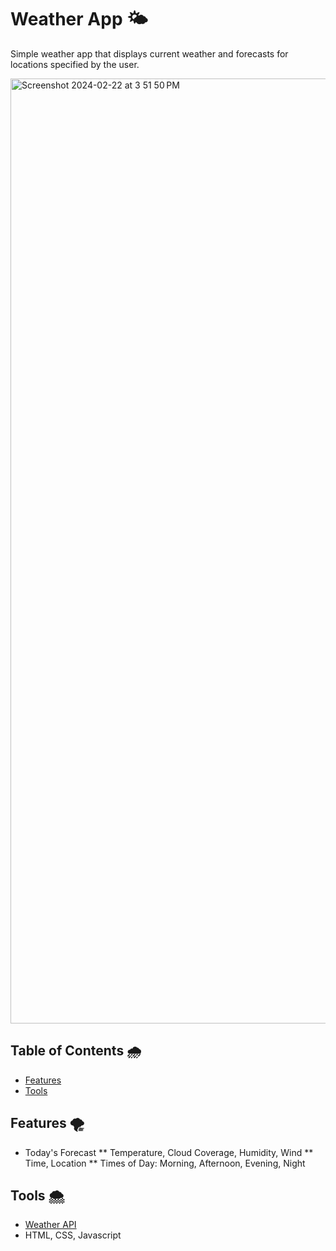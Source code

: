 # Weather App 🌤
Simple weather app that displays current weather and forecasts for locations specified by the user.

<img width="1512" alt="Screenshot 2024-02-22 at 3 51 50 PM" src="https://github.com/S2361/weatherApp/assets/68034141/b901383d-ab09-4c24-bf64-fbfdf9e21a96">


## Table of Contents 🌧
* [Features](#features)
* [Tools](#tools)

## Features 🌪
* Today's Forecast
** Temperature, Cloud Coverage, Humidity, Wind
** Time, Location
** Times of Day: Morning, Afternoon, Evening, Night

## Tools 🌨
* [Weather API](https://www.weatherapi.com/)
* HTML, CSS, Javascript
